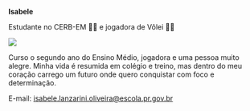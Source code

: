 **Isabele**

Estudante no CERB-EM 👩‍🎓 e jogadora de Vôlei 🥇🏐 

![](https://media1.tenor.com/m/F4j0PdvYf4cAAAAC/libero-volleyball.gif)  

Curso o segundo ano do Ensino Médio, jogadora e uma pessoa muito alegre. Minha vida é resumida em colégio e treino, mas dentro do meu coração carrego um futuro onde quero conquistar com foco e determinação.

E-mail: isabele.lanzarini.oliveira@escola.pr.gov.br  
